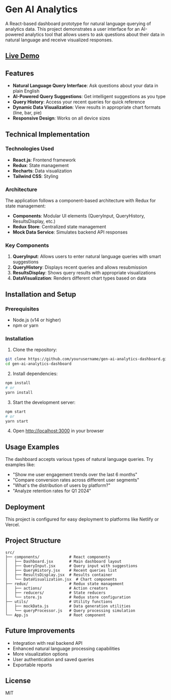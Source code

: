 # Gen AI Analytics 

A React-based dashboard prototype for natural language querying of analytics data. This project demonstrates a user interface for an AI-powered analytics tool that allows users to ask questions about their data in natural language and receive visualized responses.

## [Live Demo](https://gen-ai-analytics-demo.netlify.app)

## Features

- **Natural Language Query Interface**: Ask questions about your data in plain English
- **AI-Powered Query Suggestions**: Get intelligent suggestions as you type
- **Query History**: Access your recent queries for quick reference
- **Dynamic Data Visualization**: View results in appropriate chart formats (line, bar, pie)
- **Responsive Design**: Works on all device sizes

## Technical Implementation

### Technologies Used

- **React.js**: Frontend framework
- **Redux**: State management
- **Recharts**: Data visualization
- **Tailwind CSS**: Styling

### Architecture

The application follows a component-based architecture with Redux for state management:

- **Components**: Modular UI elements (QueryInput, QueryHistory, ResultsDisplay, etc.)
- **Redux Store**: Centralized state management
- **Mock Data Service**: Simulates backend API responses

### Key Components

1. **QueryInput**: Allows users to enter natural language queries with smart suggestions
2. **QueryHistory**: Displays recent queries and allows resubmission
3. **ResultsDisplay**: Shows query results with appropriate visualizations
4. **DataVisualization**: Renders different chart types based on data

## Installation and Setup

### Prerequisites
- Node.js (v14 or higher)
- npm or yarn

### Installation

1. Clone the repository:
```bash
git clone https://github.com/yourusername/gen-ai-analytics-dashboard.git
cd gen-ai-analytics-dashboard
```

2. Install dependencies:
```bash
npm install
# or
yarn install
```

3. Start the development server:
```bash
npm start
# or
yarn start
```

4. Open [http://localhost:3000](http://localhost:3000) in your browser

## Usage Examples

The dashboard accepts various types of natural language queries. Try examples like:

- "Show me user engagement trends over the last 6 months"
- "Compare conversion rates across different user segments"
- "What's the distribution of users by platform?"
- "Analyze retention rates for Q1 2024"

## Deployment

This project is configured for easy deployment to platforms like Netlify or Vercel.

## Project Structure

```
src/
├── components/             # React components
│   ├── Dashboard.jsx       # Main dashboard layout
│   ├── QueryInput.jsx      # Query input with suggestions
│   ├── QueryHistory.jsx    # Recent queries list
│   ├── ResultsDisplay.jsx  # Results container
│   └── DataVisualization.jsx  # Chart components
├── redux/                  # Redux state management
│   ├── actions/            # Action creators
│   ├── reducers/           # State reducers
│   └── store.js            # Redux store configuration
├── utils/                  # Utility functions
│   ├── mockData.js         # Data generation utilities
│   └── queryProcessor.js   # Query processing simulation
└── App.js                  # Root component
```

## Future Improvements

- Integration with real backend API
- Enhanced natural language processing capabilities
- More visualization options
- User authentication and saved queries
- Exportable reports

## License

MIT
